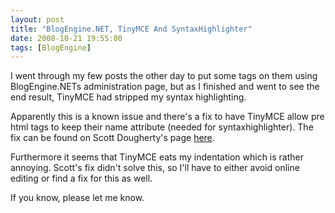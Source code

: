 ```yaml
---
layout: post
title: "BlogEngine.NET, TinyMCE And SyntaxHighlighter"
date: 2008-10-21 19:55:00
tags: [BlogEngine]
---
```


I went through my few posts the other day to put some tags on them using BlogEngine.NETs administration page, but as I finished and went to see the end result, TinyMCE had stripped my syntax highlighting. 

Apparently this is a known issue and there's a fix to have TinyMCE allow pre html tags to keep their name attribute (needed for syntaxhighlighter). The fix can be found on Scott Dougherty's page [here](http://www.scottdougherty.com/blog/post/Adding-SyntaxHighlighter-to-BlogEngineNET.aspx).

Furthermore it seems that TinyMCE eats my indentation which is rather annoying. Scott's fix didn't solve this, so I'll have to either avoid online editing or find a fix for this as well.

If you know, please let me know.
